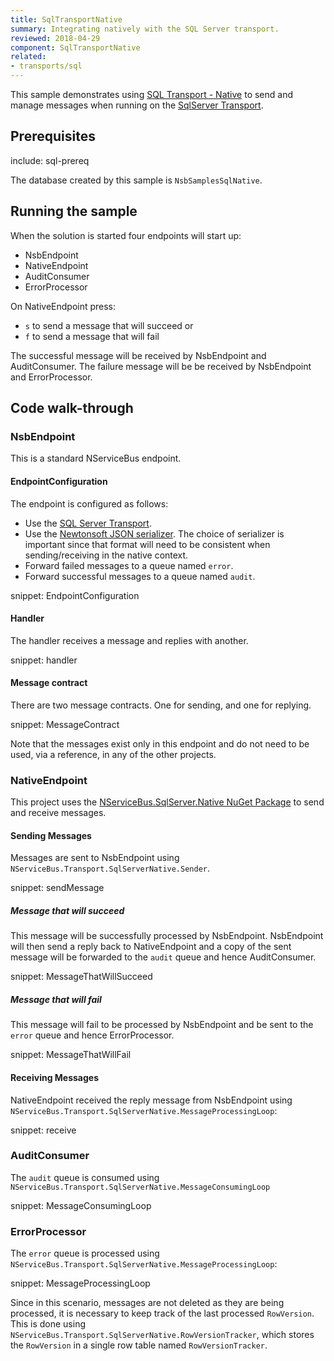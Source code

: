 ```yaml
---
title: SqlTransportNative
summary: Integrating natively with the SQL Server transport.
reviewed: 2018-04-29
component: SqlTransportNative
related:
- transports/sql
---
```


This sample demonstrates using [SQL Transport - Native](/transports/sql/sql-native.md) to send and manage messages when running on the [SqlServer Transport](/transports/sql).


## Prerequisites

include: sql-prereq

The database created by this sample is `NsbSamplesSqlNative`.


## Running the sample

When the solution is started four endpoints will start up:

 * NsbEndpoint
 * NativeEndpoint
 * AuditConsumer
 * ErrorProcessor

On NativeEndpoint press:

 * `s` to send a message that will succeed or
 * `f` to send a message that will fail 

The successful message will be received by NsbEndpoint and AuditConsumer. The failure message will be be received by NsbEndpoint and ErrorProcessor.


## Code walk-through


### NsbEndpoint

This is a standard NServiceBus endpoint.


#### EndpointConfiguration

The endpoint is configured as follows:

 * Use the [SQL Server Transport](/transports/sql).
 * Use the [Newtonsoft JSON serializer](/nservicebus/serialization/newtonsoft.md). The choice of serializer is important since that format will need to be consistent when sending/receiving in the native context.
 * Forward failed messages to a queue named `error`.
 * Forward successful messages to a queue named `audit`.

snippet: EndpointConfiguration


#### Handler

The handler receives a message and replies with another.

snippet: handler 


#### Message contract

There are two message contracts. One for sending, and one for replying. 

snippet: MessageContract

Note that the messages exist only in this endpoint and do not need to be used, via a reference, in any of the other projects.


### NativeEndpoint

This project uses the [NServiceBus.SqlServer.Native NuGet Package](https://www.nuget.org/packages/NServiceBus.SqlServer.Native/) to send and receive messages.


#### Sending Messages

Messages are sent to NsbEndpoint using `NServiceBus.Transport.SqlServerNative.Sender`.

snippet: sendMessage


##### Message that will succeed

This message will be successfully processed by NsbEndpoint. NsbEndpoint will then send a reply back to NativeEndpoint and a copy of the sent message will be forwarded to the `audit` queue and hence AuditConsumer.

snippet: MessageThatWillSucceed


##### Message that will fail

This message will fail to be processed by NsbEndpoint and be sent to the `error` queue and hence ErrorProcessor.

snippet: MessageThatWillFail


#### Receiving Messages

NativeEndpoint received the reply message from NsbEndpoint using `NServiceBus.Transport.SqlServerNative.MessageProcessingLoop`:

snippet: receive


### AuditConsumer

The `audit` queue is consumed using `NServiceBus.Transport.SqlServerNative.MessageConsumingLoop`

snippet: MessageConsumingLoop


### ErrorProcessor

The `error` queue is processed using `NServiceBus.Transport.SqlServerNative.MessageProcessingLoop`:

snippet: MessageProcessingLoop

Since in this scenario, messages are not deleted as they are being processed, it is necessary to keep track of the last processed `RowVersion`. This is done using `NServiceBus.Transport.SqlServerNative.RowVersionTracker`, which stores the `RowVersion` in a single row table named `RowVersionTracker`.